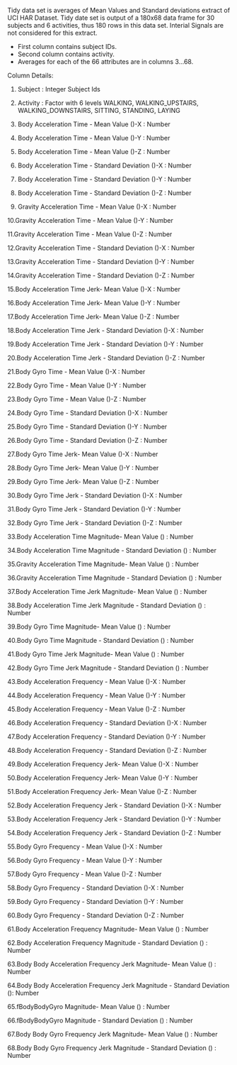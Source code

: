 Tidy data set is averages of Mean Values and Standard deviations extract of UCI HAR Dataset. Tidy date set is output of a 180x68 data frame for 30 subjects and 6 activities, thus 180 rows in this data set. Interial Signals are not considered for this extract.
- First column contains subject IDs.
- Second column contains activity.
- Averages for each of the 66 attributes are in columns 3...68. 

Column Details:

1. Subject                                                                 : Integer  Subject Ids 

2. Activity                                                                : Factor with 6 levels  WALKING, WALKING_UPSTAIRS, WALKING_DOWNSTAIRS, SITTING, STANDING, LAYING 

3. Body Acceleration Time - Mean Value ()-X                                : Number  

4. Body Acceleration Time - Mean Value ()-Y                                : Number  

5. Body Acceleration Time - Mean Value ()-Z                                : Number  

6. Body Acceleration Time  - Standard Deviation ()-X                       : Number  

7. Body Acceleration Time  - Standard Deviation ()-Y                       : Number  

8. Body Acceleration Time  - Standard Deviation ()-Z                       : Number  

9. Gravity Acceleration Time - Mean Value ()-X                             : Number  

10.Gravity Acceleration Time - Mean Value ()-Y                             : Number  

11.Gravity Acceleration Time - Mean Value ()-Z                             : Number  

12.Gravity Acceleration Time  - Standard Deviation ()-X                    : Number  

13.Gravity Acceleration Time  - Standard Deviation ()-Y                    : Number  

14.Gravity Acceleration Time  - Standard Deviation ()-Z                    : Number  

15.Body Acceleration Time Jerk- Mean Value ()-X                            : Number  

16.Body Acceleration Time Jerk- Mean Value ()-Y                            : Number  

17.Body Acceleration Time Jerk- Mean Value ()-Z                            : Number  

18.Body Acceleration Time Jerk - Standard Deviation ()-X                   : Number  

19.Body Acceleration Time Jerk - Standard Deviation ()-Y                   : Number  

20.Body Acceleration Time Jerk - Standard Deviation ()-Z                   : Number  

21.Body Gyro Time - Mean Value ()-X                                        : Number  

22.Body Gyro Time - Mean Value ()-Y                                        : Number  

23.Body Gyro Time - Mean Value ()-Z                                        : Number  

24.Body Gyro Time  - Standard Deviation ()-X                               : Number  

25.Body Gyro Time  - Standard Deviation ()-Y                               : Number  

26.Body Gyro Time  - Standard Deviation ()-Z                               : Number  

27.Body Gyro Time Jerk- Mean Value ()-X                                    : Number  

28.Body Gyro Time Jerk- Mean Value ()-Y                                    : Number  

29.Body Gyro Time Jerk- Mean Value ()-Z                                    : Number  

30.Body Gyro Time Jerk - Standard Deviation ()-X                           : Number  

31.Body Gyro Time Jerk - Standard Deviation ()-Y                           : Number  

32.Body Gyro Time Jerk - Standard Deviation ()-Z                           : Number  

33.Body Acceleration Time  Magnitude- Mean Value ()                        : Number  

34.Body Acceleration Time  Magnitude - Standard Deviation ()               : Number  

35.Gravity Acceleration Time  Magnitude- Mean Value ()                     : Number  

36.Gravity Acceleration Time  Magnitude - Standard Deviation ()            : Number  

37.Body Acceleration Time Jerk Magnitude- Mean Value ()                    : Number  

38.Body Acceleration Time Jerk Magnitude - Standard Deviation ()           : Number  

39.Body Gyro Time  Magnitude- Mean Value ()                                : Number  

40.Body Gyro Time  Magnitude - Standard Deviation ()                       : Number  

41.Body Gyro Time Jerk Magnitude- Mean Value ()                            : Number  

42.Body Gyro Time Jerk Magnitude - Standard Deviation ()                   : Number  

43.Body Acceleration Frequency - Mean Value ()-X                           : Number  

44.Body Acceleration Frequency - Mean Value ()-Y                           : Number  

45.Body Acceleration Frequency - Mean Value ()-Z                           : Number  

46.Body Acceleration Frequency  - Standard Deviation ()-X                  : Number  

47.Body Acceleration Frequency  - Standard Deviation ()-Y                  : Number  

48.Body Acceleration Frequency  - Standard Deviation ()-Z                  : Number  

49.Body Acceleration Frequency Jerk- Mean Value ()-X                       : Number  

50.Body Acceleration Frequency Jerk- Mean Value ()-Y                       : Number  

51.Body Acceleration Frequency Jerk- Mean Value ()-Z                       : Number  

52.Body Acceleration Frequency Jerk - Standard Deviation ()-X              : Number  

53.Body Acceleration Frequency Jerk - Standard Deviation ()-Y              : Number  

54.Body Acceleration Frequency Jerk - Standard Deviation ()-Z              : Number  

55.Body Gyro Frequency - Mean Value ()-X                                   : Number  

56.Body Gyro Frequency - Mean Value ()-Y                                   : Number  

57.Body Gyro Frequency - Mean Value ()-Z                                   : Number  

58.Body Gyro Frequency  - Standard Deviation ()-X                          : Number  

59.Body Gyro Frequency  - Standard Deviation ()-Y                          : Number  

60.Body Gyro Frequency  - Standard Deviation ()-Z                          : Number  

61.Body Acceleration Frequency  Magnitude- Mean Value ()                   : Number  

62.Body Acceleration Frequency  Magnitude - Standard Deviation ()          : Number  

63.Body Body Acceleration Frequency Jerk  Magnitude- Mean Value ()         : Number  

64.Body Body Acceleration Frequency Jerk  Magnitude - Standard Deviation (): Number  

65.fBodyBodyGyro Magnitude- Mean Value ()                                  : Number  

66.fBodyBodyGyro Magnitude - Standard Deviation ()                         : Number  

67.Body Body Gyro Frequency Jerk  Magnitude- Mean Value ()                 : Number  

68.Body Body Gyro Frequency Jerk  Magnitude - Standard Deviation ()        : Number  

